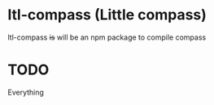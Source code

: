 ltl-compass (Little compass)
=======
ltl-compass ~~is~~ will be an npm package to compile compass

TODO
=======
Everything